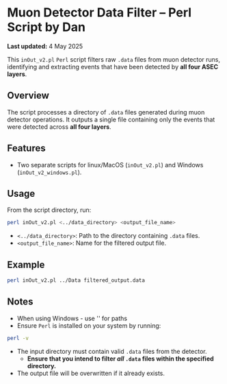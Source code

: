 # Muon Detector Data Filter – Perl Script by Dan
**Last updated:** 4 May 2025

This `inOut_v2.pl` `Perl` script filters raw `.data` files from muon detector runs, identifying and extracting events that have been detected by **all four ASEC layers**.

## Overview

The script processes a directory of `.data` files generated during muon detector operations. It outputs a single file containing only the events that were detected across **all four layers**.

## Features

- Two separate scripts for linux/MacOS (`inOut_v2.pl`) and Windows (`inOut_v2_windows.pl`).

## Usage

From the script directory, run:

```bash
perl inOut_v2.pl <../data_directory> <output_file_name>
```

- `<../data_directory>`: Path to the directory containing `.data` files.
- `<output_file_name>`: Name for the filtered output file.

## Example

```bash
perl inOut_v2.pl ../Data filtered_output.data
```

## Notes
- When using Windows - use '\' for paths
- Ensure `Perl` is installed on your system by running:
```bash
perl -v
```
- The input directory must contain valid `.data` files from the detector.
	- **Ensure that you intend to filter *all* `.data` files within the specified directory.**
- The output file will be overwritten if it already exists.

